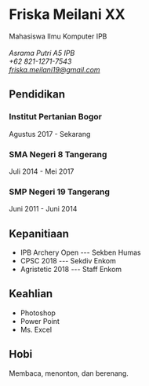 **Friska Meilani XX**
===========================
Mahasiswa Ilmu Komputer IPB\
\
*Asrama Putri A5 IPB \
+62 821-1271-7543 \
friska.meilani19@gmail.com*

## Pendidikan
### Institut Pertanian Bogor
Agustus 2017 - Sekarang

### SMA Negeri 8 Tangerang
Juli 2014 - Mei 2017

### SMP Negeri 19 Tangerang
Juni 2011 - Juni 2014


## Kepanitiaan
- IPB Archery Open --- Sekben Humas
- CPSC 2018 --- Sekdiv Enkom
- Agristetic 2018 --- Staff Enkom

## Keahlian
- Photoshop
- Power Point
- Ms. Excel

## Hobi
Membaca, menonton, dan berenang.
